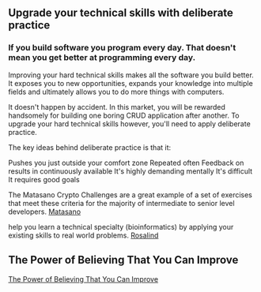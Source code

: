 ## Upgrade your technical skills with deliberate practice

### If you build software you program every day. That doesn't mean you get better at programming every day.
Improving your hard technical skills makes all the software you build better. It exposes you to new opportunities, expands your knowledge into multiple fields and ultimately allows you to do more things with computers.

It doesn't happen by accident. In this market, you will be rewarded handsomely for building one boring CRUD application after another. To upgrade your hard technical skills however, you'll need to apply deliberate practice.

The key ideas behind deliberate practice is that it:

Pushes you just outside your comfort zone
Repeated often
Feedback on results in continuously available
It's highly demanding mentally
It's difficult
It requires good goals

The Matasano Crypto Challenges are a great example of a set of exercises that meet these criteria for the majority of intermediate to senior level developers.
[Matasano](https://web.archive.org/web/20160616225417/http://cryptopals.com/)


help you learn a technical specialty (bioinformatics) by applying your existing skills to real world problems.
[Rosalind](https://web.archive.org/web/20160607102654/http://rosalind.info/about/)




## The Power of Believing That You Can Improve
[The Power of Believing That You Can Improve](https://www.michellemcquaid.com/power-believing-can-improve/)

